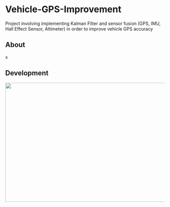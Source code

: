 # Vehicle-GPS-Improvement
Project involving implementing Kalman Filter and sensor fusion (GPS, IMU, Hall Effect Sensor, Altimeter) in order to improve vehicle GPS accuracy

## About
x

## Development

<p align="center">
  <img src="https://i.imgur.com/09ZYpva.png" width="525" height="375">
</p>
